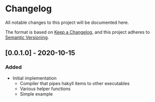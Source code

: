 # Changelog

All notable changes to this project will be documented here.

The format is based on [Keep a Changelog](https://keepachangelog.com/en/1.0.0/),
and this project adheres to [Semantic Versioning](https://semver.org/spec/v2.0.0.html).

## [0.0.1.0] - 2020-10-15
### Added

- Initial implementation
  - Compiler that pipes hakyll items to other executables
  - Various helper functions
  - Simple example

